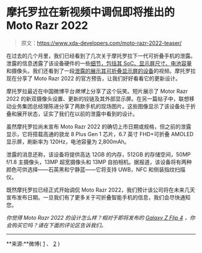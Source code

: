 # 摩托罗拉在新视频中调侃即将推出的 Moto Razr 2022

> 原文：<https://www.xda-developers.com/moto-razr-2022-teaser/>

在过去的几个月里，我们已经看到了几次关于摩托罗拉下一代可折叠手机的泄露。泄露的信息透露了该设备硬件的一些[细节，包括其 SoC、显示屏尺寸、](https://www.xda-developers.com/motorola-razr-3-snapdragon-8-gen-1-uwb/)[电池容量](https://www.xda-developers.com/motorola-razr-3-battery-size/)和摄像头。我们还看到了一段[泄露的展示其可折叠显示屏的设备](https://www.xda-developers.com/motorola-razr-3-leaked-video/)的视频。摩托罗拉现在分享了 Moto Razr 2022 的官方预告，让我们好好看看它的更新设计。

摩托罗拉最近在中国微博平台*微博*上分享了这个玩笑。短片展示了 Motor Razr 2022 的新双摄像头设置、更新的铰链及其外部显示屏。在另一篇帖子中，联想移动业务集团总经理陈进分享了两款手机的现场图片。这些图像显示了该设备处于折叠和展开状态，证实了我们在以前的泄露中看到的设计。

虽然摩托罗拉尚未宣布 Moto Razr 2022 的确切上市日期或规格，但之前的泄露显示，它将搭载高通的骁龙 8 Plus Gen 1 芯片，6.7 英寸 FHD+可折叠 AMOLED 显示屏，刷新率为 120Hz，电池容量为 2,800mAh。

泄露的消息还称，该设备将提供高达 12GB 的内存，512GB 的存储空间，50MP f/1.8 主摄像头，13MP 超宽摄像头和 13MP 自拍相机。据报道，该设备将有两种颜色可供选择——石英黑和宁静蓝——它将支持 UWB，NFC 和侧装指纹扫描仪。

既然摩托罗拉已经正式开始调侃 Moto Razr 2022，我们预计该公司将在未来几天宣布发布日期。一旦我们有了更多关于可折叠智能手机的信息，我们会尽快通知您。

*你觉得 Moto Razr 2022 的设计怎么样？相对于即将发布的 [Galaxy Z Flip 4](https://www.xda-developers.com/samsung-galaxy-z-flip-4/) ，你会购买它吗？请在下面的评论区告诉我们。*

* * *

**来源:**微博( [1](https://weibo.com/1645915085/LBWv0u63D) 、 [2](https://weibo.com/5517268716/LBVYtrip3) )